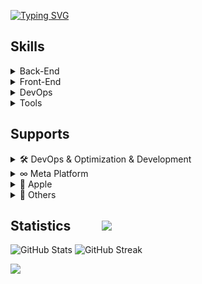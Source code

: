 [![Typing SVG](https://readme-typing-svg.demolab.com?font=Fira+Code&weight=300&size=25&duration=1000&pause=100&color=007B26&random=false&width=435&height=40&lines=Emre+Mente%C5%9Fe;Full-Stack+Developer)](https://git.io/typing-svg)
## Skills
<details>
<summary>Back-End</summary>
  <p align="left">
    <img src="https://github.com/devicons/devicon/blob/master/icons/python/python-original-wordmark.svg" alt="python" width="60" height="60" />
    <img src="https://github.com/devicons/devicon/blob/master/icons/djangorest/djangorest-original-wordmark.svg" alt="python" width="100" height="60" />
    <img src="https://github.com/devicons/devicon/blob/master/icons/django/django-plain-wordmark.svg" alt="python" width="100" height="60"  />
  </p>
</details>
<details>
<summary>Front-End</summary>
</details>
<details>
<summary>DevOps</summary>
</details>
<details>
<summary>Tools</summary>
</details>

## Supports
<details>
<summary>🛠️ DevOps & Optimization & Development</summary>
  - I can provide technical support to your software development process and assist in project planning. Additionally, I can offer software development approaches encompassing both technical and business aspects. For instance, payment systems, role and permission systems, authorization systems, etc.
</details>

<details>
<summary>∞ Meta Platform</summary>
 - I have worked extensively on the usage of Meta platform products for a long time. If you encounter obstacles in API integrations of Instagram, Facebook, WhatsApp, and other Meta products, I can provide remote support to your organization in both business and development stages. 
</details>

<details>
<summary> Apple</summary>
  - If you're stuck in the process of publishing & distributing an app for your institution, organization, or yourself on iOS or any Apple platform, I can provide remote support to help you through the process.
</details>

<details>
<summary>📱 Others</summary>
  - Not only Meta but also Twitter, LinkedIn, TikTok, YouTube, Telegram, Discord, and E-mail integrations have been part of my work. I can provide support for your organization's integration issues.
</details>

## Statistics  &nbsp;&nbsp;&nbsp;&nbsp;&nbsp;&nbsp;&nbsp;&nbsp; ![](https://komarev.com/ghpvc/?username=emrementese&color=brightgreen)
![GitHub Stats](https://github-readme-stats.vercel.app/api?username=emrementese&count_private=true&show_icons=trueline_height=21&theme=gotham&hide_rank=true)
![GitHub Streak]( https://github-readme-streak-stats.herokuapp.com?user=emrementese&theme=github-dark&hide_border=true&date_format=j%20M%5B%20Y%5D&card_width=450)


![](http://github-profile-summary-cards.vercel.app/api/cards/profile-details?username=emrementese&theme=github_dark)

